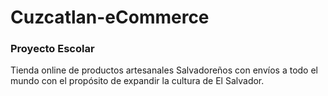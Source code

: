 # Cuzcatlan-eCommerce

<h3>Proyecto Escolar</h3>

Tienda online de productos artesanales Salvadoreños con envíos a todo el mundo con el propósito de expandir la cultura de El Salvador.